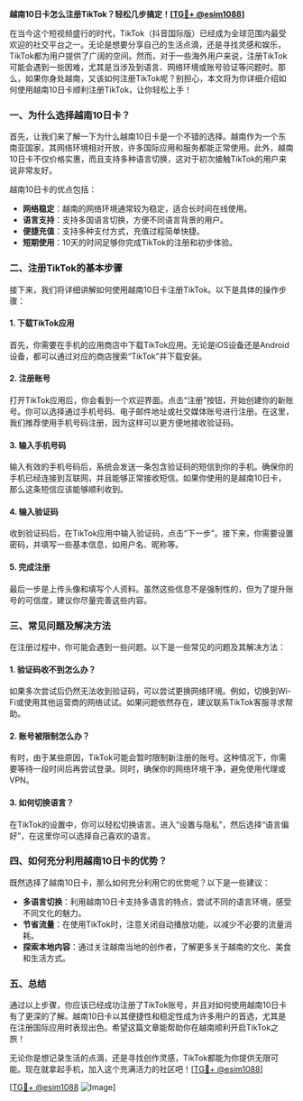 **越南10日卡怎么注册TikTok？轻松几步搞定！[[TG💪+ @esim1088](https://t.me/s/esim1088)]**

在当今这个短视频盛行的时代，TikTok（抖音国际版）已经成为全球范围内最受欢迎的社交平台之一。无论是想要分享自己的生活点滴，还是寻找灵感和娱乐，TikTok都为用户提供了广阔的空间。然而，对于一些海外用户来说，注册TikTok可能会遇到一些困难，尤其是当涉及到语言、网络环境或账号验证等问题时。那么，如果你身处越南，又该如何注册TikTok呢？别担心，本文将为你详细介绍如何使用越南10日卡顺利注册TikTok，让你轻松上手！

### **一、为什么选择越南10日卡？**

首先，让我们来了解一下为什么越南10日卡是一个不错的选择。越南作为一个东南亚国家，其网络环境相对开放，许多国际应用和服务都能正常使用。此外，越南10日卡不仅价格实惠，而且支持多种语言切换，这对于初次接触TikTok的用户来说非常友好。

越南10日卡的优点包括：

- **网络稳定**：越南的网络环境通常较为稳定，适合长时间在线使用。
- **语言支持**：支持多国语言切换，方便不同语言背景的用户。
- **便捷充值**：支持多种支付方式，充值过程简单快捷。
- **短期使用**：10天的时间足够你完成TikTok的注册和初步体验。

### **二、注册TikTok的基本步骤**

接下来，我们将详细讲解如何使用越南10日卡注册TikTok。以下是具体的操作步骤：

#### **1. 下载TikTok应用**

首先，你需要在手机的应用商店中下载TikTok应用。无论是iOS设备还是Android设备，都可以通过对应的商店搜索“TikTok”并下载安装。

#### **2. 注册账号**

打开TikTok应用后，你会看到一个欢迎界面。点击“注册”按钮，开始创建你的新账号。你可以选择通过手机号码、电子邮件地址或社交媒体账号进行注册。在这里，我们推荐使用手机号码注册，因为这样可以更方便地接收验证码。

#### **3. 输入手机号码**

输入有效的手机号码后，系统会发送一条包含验证码的短信到你的手机。确保你的手机已经连接到互联网，并且能够正常接收短信。如果你使用的是越南10日卡，那么这条短信应该能够顺利收到。

#### **4. 输入验证码**

收到验证码后，在TikTok应用中输入验证码，点击“下一步”。接下来，你需要设置密码，并填写一些基本信息，如用户名、昵称等。

#### **5. 完成注册**

最后一步是上传头像和填写个人资料。虽然这些信息不是强制性的，但为了提升账号的可信度，建议你尽量完善这些内容。

### **三、常见问题及解决方法**

在注册过程中，你可能会遇到一些问题。以下是一些常见的问题及其解决方法：

#### **1. 验证码收不到怎么办？**

如果多次尝试后仍然无法收到验证码，可以尝试更换网络环境。例如，切换到Wi-Fi或使用其他运营商的网络试试。如果问题依然存在，建议联系TikTok客服寻求帮助。

#### **2. 账号被限制怎么办？**

有时，由于某些原因，TikTok可能会暂时限制新注册的账号。这种情况下，你需要等待一段时间后再尝试登录。同时，确保你的网络环境干净，避免使用代理或VPN。

#### **3. 如何切换语言？**

在TikTok的设置中，你可以轻松切换语言。进入“设置与隐私”，然后选择“语言偏好”，在这里你可以选择自己喜欢的语言。

### **四、如何充分利用越南10日卡的优势？**

既然选择了越南10日卡，那么如何充分利用它的优势呢？以下是一些建议：

- **多语言切换**：利用越南10日卡支持多语言的特点，尝试不同的语言环境，感受不同文化的魅力。
- **节省流量**：在使用TikTok时，注意关闭自动播放功能，以减少不必要的流量消耗。
- **探索本地内容**：通过关注越南当地的创作者，了解更多关于越南的文化、美食和生活方式。

### **五、总结**

通过以上步骤，你应该已经成功注册了TikTok账号，并且对如何使用越南10日卡有了更深的了解。越南10日卡以其便捷性和稳定性成为许多用户的首选，尤其是在注册国际应用时表现出色。希望这篇文章能帮助你在越南顺利开启TikTok之旅！

无论你是想记录生活的点滴，还是寻找创作灵感，TikTok都能为你提供无限可能。现在就拿起手机，加入这个充满活力的社区吧！[[TG💪+ @esim1088](https://t.me/s/esim1088)]

[[TG💪+ @esim1088](https://t.me/s/esim1088) ![Image](https://i.postimg.cc/4NQfJmqS/Snipaste-2025-05-13-00-14-12.png)]